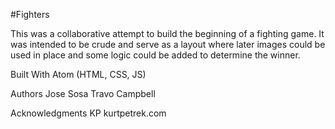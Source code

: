 #Fighters

This was a collaborative attempt to build the beginning of a fighting game. It was intended to be crude and serve as
a layout where later images could be used in place and some logic could be added to determine the winner. 

Built With
Atom (HTML, CSS, JS)

Authors
Jose Sosa
Travo Campbell

Acknowledgments
KP kurtpetrek.com
